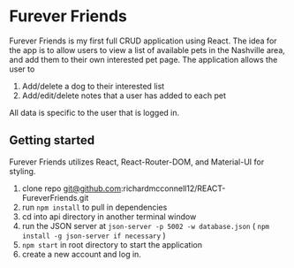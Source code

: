 # Furever Friends
Furever Friends is my first full CRUD application using React. The idea for the app is to allow users to view a list of available pets in the Nashville area, and add them to their own interested pet page. The application allows the user to 

1. Add/delete a dog to their interested list
2. Add/edit/delete notes that a user has added to each pet

All data is specific to the user that is logged in. 

## Getting started

Furever Friends utilizes React, React-Router-DOM, and Material-UI for styling.
1. clone repo git@github.com:richardmcconnell12/REACT-FureverFriends.git
1. run ```npm install``` to pull in dependencies 
1. cd into api directory in another terminal window
1. run the JSON server at ```json-server -p 5002 -w database.json``` ( ```npm install -g json-server if necessary``` )
3. ```npm start``` in root directory to start the application
4. create a new account and log in.
